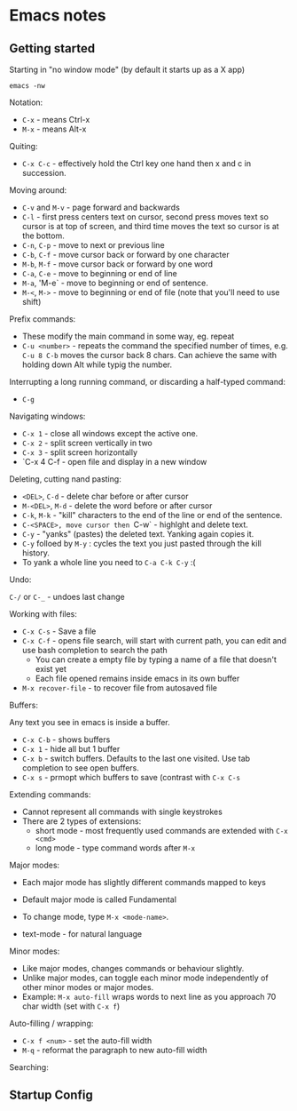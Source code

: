 # Emacs notes

## Getting started

Starting in "no window mode" (by default it starts up as a X app)

```
emacs -nw
```


Notation:

* `C-x` - means Ctrl-x
* `M-x` - means Alt-x


Quiting: 

* `C-x C-c` - effectively hold the Ctrl key one hand then x and c in succession.


Moving around:
* `C-v` and `M-v` - page forward and backwards
* `C-l`           - first press centers text on cursor, second press moves text so cursor is at top 
of screen, and third time moves the text so cursor is at the bottom.
* `C-n`, `C-p`    - move to next or previous line
* `C-b`, `C-f`    - move cursor back or forward by one character
* `M-b`, `M-f`    - move cursor back or forward by one word
* `C-a`, `C-e`    - move to beginning or end of line
* `M-a`, 'M-e`    - move to beginning or end of sentence.
* `M-<`, `M->`    - move to beginning or end of file (note that you'll need to use shift)

Prefix commands:

* These modify the main command in some way, eg. repeat
* `C-u <number>`  - repeats the command the specified number of times, e.g. `C-u 8 C-b` moves the cursor back 8 chars. Can achieve the same with holding down Alt while typig the number.


Interrupting a long running command, or discarding a half-typed command:

* `C-g`


Navigating windows:

* `C-x 1`        - close all windows except the active one.
* `C-x 2`        - split screen vertically in two
* `C-x 3`	 - split screen horizontally
* `C-x 4 C-f     - open file and display in a new window

Deleting, cutting nand pasting:

* `<DEL>`, `C-d`   - delete char before or after cursor
* `M-<DEL>`, `M-d` - delete the word before or after cursor
* `C-k`, `M-k`     - "kill" characters to the end of the line or end of the sentence.
* `C-<SPACE>, move cursor then `C-w`  - highlght and delete text.
* `C-y`            - "yanks" (pastes) the deleted text. Yanking again copies it.
* `C-y` folloed by `M-y` : cycles the text you just pasted through the kill history.
* To yank a whole line you need to `C-a C-k C-y` :(

Undo:

`C-/` or `C-_` - undoes last change


Working with files:

* `C-x C-s`        - Save a file 
* `C-x C-f`        - opens file search, will start with current path, you can edit and use bash
completion to search the path
  * You can create a empty file by typing a name of a file that doesn't exist yet
  * Each file opened remains inside emacs in its own buffer
* `M-x recover-file` - to recover file from autosaved file

Buffers:

Any text you see in emacs is inside a buffer.


* `C-x C-b`        - shows buffers
* `C-x 1`          - hide all but 1 buffer
* `C-x b`          - switch buffers. Defaults to the last one visited. Use tab completion to see open buffers.
* `C-x s`          - prmopt which buffers to save (contrast with `C-x C-s`


Extending commands:

* Cannot represent all commands with single keystrokes
* There are 2 types of extensions:
  * short mode - most frequently used commands are extended with `C-x <cmd>`
  * long mode - type command words after `M-x`


Major modes:

* Each major mode has slightly different commands mapped to keys
* Default major mode is called Fundamental
* To change mode, type `M-x <mode-name>`.

* text-mode - for natural language

Minor modes:

* Like major modes, changes commands or behaviour slightly.
* Unlike major modes, can toggle each minor mode independently of other minor modes or major modes.
* Example: `M-x auto-fill` wraps words to next line as you approach 70 char width (set with `C-x f`)


Auto-filling / wrapping:

* `C-x f <num>` - set the auto-fill width
* `M-q`         - reformat the paragraph to new auto-fill width


Searching:





## Startup Config

